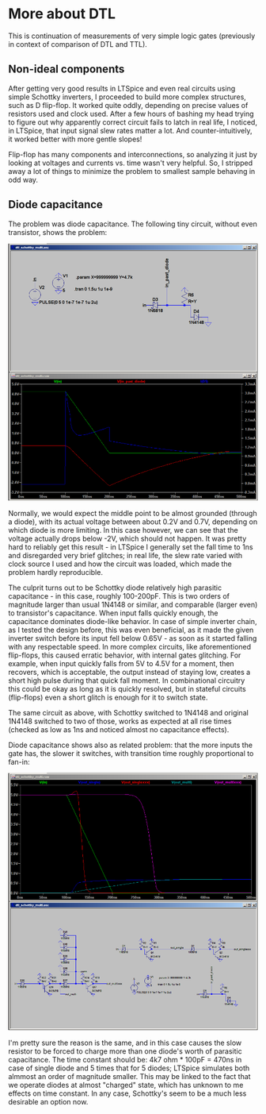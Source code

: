 # More about DTL

This is continuation of measurements of very simple logic gates (previously in context of comparison of DTL and
TTL).

## Non-ideal components

After getting very good results in LTSpice and even real circuits using simple Schottky inverters,
I proceeded to build more complex structures, such as D flip-flop. It worked quite oddly, depending
on precise values of resistors used and clock used. After a few hours of bashing my head trying
to figure out why
apparently correct circuit fails to latch in real life, I noticed, in LTSpice, that input signal
slew rates matter a lot. And counter-intuitively, it worked better with more gentle slopes!

Flip-flop has many components and interconnections, so analyzing it just by looking at voltages
and currents vs. time wasn't very helpful. So, I stripped away a lot of things to minimize the
problem to smallest sample behaving in odd way.

## Diode capacitance

The problem was diode capacitance. The following tiny circuit, without even transistor,
shows the problem:

![capacitance](images/schottky_capacitance.png)

Normally, we would expect the middle point to be almost grounded (through a diode), with its
actual voltage between about 0.2V and 0.7V, depending on which diode is more limiting.
In this case however, we can see that the voltage actually drops below -2V, which should not happen.
It was pretty hard to reliably get this result - in LTSpice I generally set the fall time
to 1ns and disregarded very brief glitches; in real life, the slew rate varied with clock
source I used and how the circuit was loaded, which made the problem hardly reproducible.

The culprit turns out to be Schottky diode relatively high parasitic capacitance - in this
case, roughly 100-200pF. This is two orders of magnitude larger than usual 1N4148 or similar,
and comparable (larger even) to transistor's capacitance. When input falls quickly enough,
the capacitance dominates diode-like behavior. In case of simple inverter chain, as I tested
the design before, this was even beneficial, as it made the given inverter switch before
its input fell below 0.65V - as soon as it started falling with any respectable speed.
In more complex circuits, like aforementioned flip-flops, this caused erratic behavior,
with internal gates glitching. For example, when input quickly falls from 5V to 4.5V for a
moment, then recovers, which is acceptable, the output instead of staying low, creates a short
high pulse during that quick fall moment. In combinational circuitry this could be okay as long
as it is quickly resolved, but in stateful circuits (flip-flops) even a short glitch
is enough for it to switch state.

The same circuit as above, with Schottky switched to 1N4148 and original 1N4148 switched to two
of those, works as expected at all rise times (checked as low as 1ns and noticed almost no capacitance
effects).

Diode capacitance shows also as related problem: that the more inputs the gate has, the slower it
switches, with transition time roughly proportional to fan-in:

![fan-in](images/schottky_fan_in.png)

I'm pretty sure the reason is the same, and in this case causes the slow resistor to be forced
to charge more than one diode's worth of parasitic capacitance. The time constant
should be: 4k7 ohm * 100pF = 470ns in case of single diode and 5 times that for 5 diodes; LTSpice
simulates both almmost an order of magnitude smaller. This may be linked to the fact that we operate
diodes at almost "charged" state, which has unknown to me effects on time constant. In any case,
Schottky's seem to be a much less desirable an option now.
